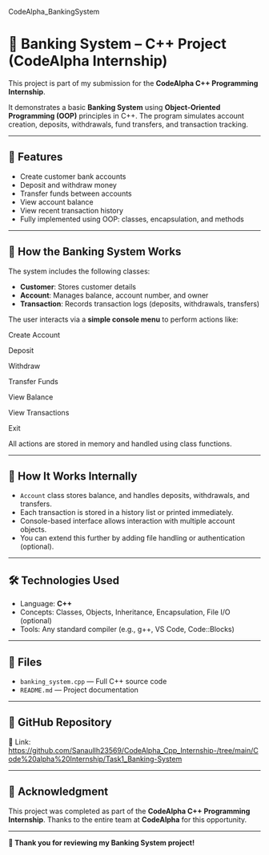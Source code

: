 CodeAlpha_BankingSystem

# 🏦 Banking System – C++ Project (CodeAlpha Internship)

This project is part of my submission for the **CodeAlpha C++ Programming Internship**.

It demonstrates a basic **Banking System** using **Object-Oriented Programming (OOP)** principles in C++. The program simulates account creation, deposits, withdrawals, fund transfers, and transaction tracking.

---

## 🎯 Features

- Create customer bank accounts
- Deposit and withdraw money
- Transfer funds between accounts
- View account balance
- View recent transaction history
- Fully implemented using OOP: classes, encapsulation, and methods

---

## 💼 How the Banking System Works

The system includes the following classes:

- **Customer**: Stores customer details
- **Account**: Manages balance, account number, and owner
- **Transaction**: Records transaction logs (deposits, withdrawals, transfers)

The user interacts via a **simple console menu** to perform actions like:

Create Account

Deposit

Withdraw

Transfer Funds

View Balance

View Transactions

Exit



All actions are stored in memory and handled using class functions.

---

## 🧠 How It Works Internally

- `Account` class stores balance, and handles deposits, withdrawals, and transfers.
- Each transaction is stored in a history list or printed immediately.
- Console-based interface allows interaction with multiple account objects.
- You can extend this further by adding file handling or authentication (optional).

---

## 🛠️ Technologies Used

- Language: **C++**
- Concepts: Classes, Objects, Inheritance, Encapsulation, File I/O (optional)
- Tools: Any standard compiler (e.g., g++, VS Code, Code::Blocks)

---

## 📂 Files

- `banking_system.cpp` — Full C++ source code
- `README.md` — Project documentation

---





## 🔗 GitHub Repository

📌 Link: https://github.com/Sanaullh23569/CodeAlpha_Cpp_Internship-/tree/main/Code%20alpha%20Internship/Task1_Banking-System

---

## 📣 Acknowledgment

This project was completed as part of the **CodeAlpha C++ Programming Internship**. Thanks to the entire team at **CodeAlpha** for this opportunity.


---

**🎉 Thank you for reviewing my Banking System project!**
